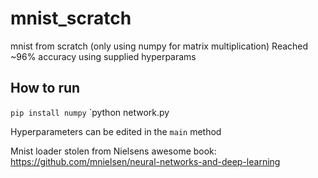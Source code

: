 # mnist_scratch
mnist from scratch (only using numpy for matrix multiplication)
Reached ~96% accuracy using supplied hyperparams

## How to run
`pip install numpy`
`python network.py

Hyperparameters can be edited in the `main` method

Mnist loader stolen from Nielsens awesome book: https://github.com/mnielsen/neural-networks-and-deep-learning


